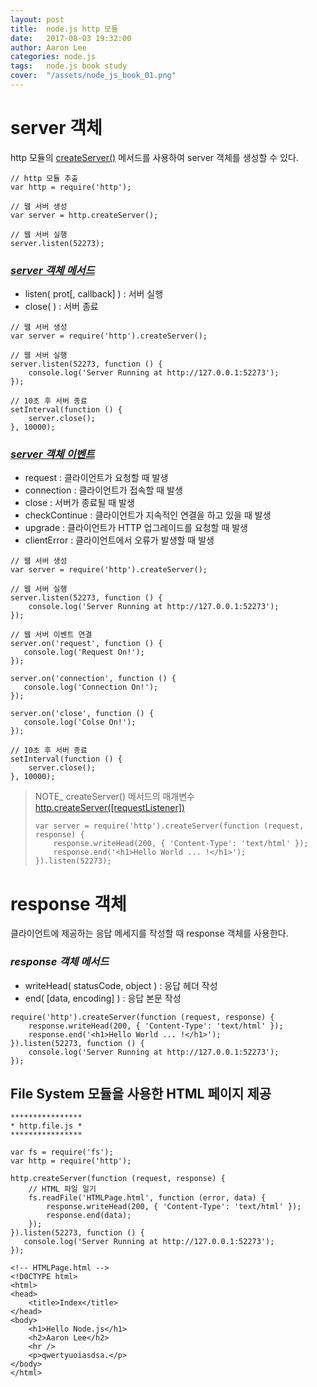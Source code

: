 ```yaml
---
layout: post
title:  node.js http 모듈
date:   2017-08-03 19:32:00
author: Aaron Lee
categories: node.js
tags:	node.js book study
cover:  "/assets/node_js_book_01.png"
---
```


# server 객체
http 모듈의 [createServer()](https://nodejs.org/api/http.html#http_http_createserver_requestlistener) 메서드를 사용하여 server 객체를 생성할 수 있다.
```
// http 모듈 추출
var http = require('http');

// 웹 서버 생성
var server = http.createServer();

// 웹 서버 실행
server.listen(52273);
```

### *[server 객체 메서드](https://nodejs.org/api/http.html#http_class_http_server)*
- listen( prot[, callback] ) : 서버 실행
- close( ) : 서버 종료

```
// 웹 서버 생성
var server = require('http').createServer();

// 웹 서버 실행
server.listen(52273, function () {
    console.log('Server Running at http://127.0.0.1:52273');
});

// 10초 후 서버 종료
setInterval(function () {
    server.close();
}, 10000);
```

### *[server 객체 이벤트](https://nodejs.org/api/http.html#http_class_http_server)*
- request : 클라이언트가 요청할 때 발생
- connection : 클라이언트가 접속할 때 발생
- close : 서버가 종료될 때 발생
- checkContinue : 클라이언트가 지속적인 연결을 하고 있을 때 발생
- upgrade : 클라이언트가 HTTP 업그레이드를 요청할 때 발생
- clientError : 클라이언트에서 오류가 발생할 때 발생

```
// 웹 서버 생성
var server = require('http').createServer();

// 웹 서버 실행
server.listen(52273, function () {
    console.log('Server Running at http://127.0.0.1:52273');
});

// 웹 서버 이벤트 연결
server.on('request', function () {
   console.log('Request On!'); 
});

server.on('connection', function () {
   console.log('Connection On!'); 
});

server.on('close', function () {
   console.log('Colse On!'); 
});

// 10초 후 서버 종료
setInterval(function () {
    server.close();
}, 10000);
```

> NOTE_ createServer() 메서드의 매개변수 
> [http.createServer([requestListener])](https://nodejs.org/api/http.html#http_http_createserver_requestlistener)
> ```
> var server = require('http').createServer(function (request, response) {
>     response.writeHead(200, { 'Content-Type': 'text/html' });
>     response.end('<h1>Hello World ... !</h1>');
> }).listen(52273);
> ```

# response 객체
클라이언트에 제공하는 응답 메세지를 작성할 때 response 객체를 사용한다.
### *response 객체 메서드*
- writeHead( statusCode, object ) : 응답 헤더 작성
- end( [data, encoding] ) : 응답 본문 작성

```
require('http').createServer(function (request, response) {
    response.writeHead(200, { 'Content-Type': 'text/html' });
    response.end('<h1>Hello World ... !</h1>');
}).listen(52273, function () {
    console.log('Server Running at http://127.0.0.1:52273');
});
```

## File System 모듈을 사용한 HTML 페이지 제공
```
****************
* http.file.js *
****************

var fs = require('fs');
var http = require('http');

http.createServer(function (request, response) {
    // HTML 파일 일기
    fs.readFile('HTMLPage.html', function (error, data) {
        response.writeHead(200, { 'Content-Type': 'text/html' });
        response.end(data);
    });
}).listen(52273, function () {
   console.log('Server Running at http://127.0.0.1:52273');
});
```
```
<!-- HTMLPage.html -->
<!D0CTYPE html>
<html>
<head>
    <title>Index</title>
</head>
<body>
    <h1>Hello Node.js</h1>
    <h2>Aaron Lee</h2>
    <hr />
    <p>qwertyuoiasdsa.</p>
</body>
</html>
```